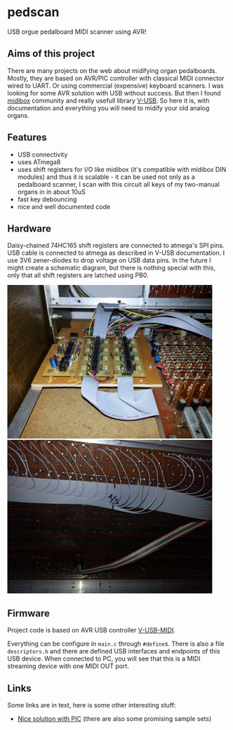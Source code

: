 pedscan
=======
USB orgue pedalboard MIDI scanner using AVR!


Aims of this project
-------------------
There are many projects on the web about midifying organ pedalboards. Mostly, they are based on AVR/PIC controller with classical MIDI connector wired to UART. Or using commercial (expensive) keyboard scanners. I was looking for some AVR solution with USB without success. But then I found [midibox](http://www.ucapps.de/index.html?page=midio128.html) community and really usefull library [V-USB](http://www.obdev.at/products/vusb/index.html). So here it is, with documentation and everything you will need to midify your old analog organs.

Features
--------
  - USB connectivity
  - uses ATmega8
  - uses shift registers for I/O like midibox (it's compatible with midibox DIN modules) and thus it is scalable - it can be used not only as a pedalboard scanner, I scan with this circuit all keys of my two-manual organs in in about 10uS
  - fast key debouncing
  - nice and well documented code

Hardware
--------
Daisy-chained 74HC165 shift registers are connected to atmega's SPI pins.
USB cable is connected to atmega as described in V-USB documentation. I use 3V6 zener-diodes to drop voltage on USB data pins.
In the future I might create a schematic diagram, but there is nothing special with this, only that all shift registers are latched using PB0.

<img src="./board.jpg" height="350"><img src="./connections.jpg" height="350">

Firmware
--------
Project code is based on AVR USB controller [V-USB-MIDI](http://cryptomys.de/horo/V-USB-MIDI/).

Everything can be configure in `main.c` through `#define`s.
There is also a file `descriptors.h` and there are defined USB interfaces and endpoints of this USB device. When connected to PC, you will see that this is a MIDI streaming device with one MIDI OUT port.



Links
-----
Some links are in text, here is some other interesting stuff:
  - [Nice solution with PIC](http://www.appletonaudio.com/ele-projects/midi-console-controller/) (there are also some promising sample sets)
